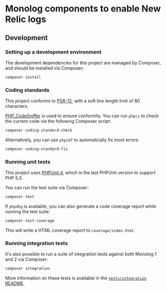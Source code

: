 # Monolog components to enable New Relic logs

## Development

### Setting up a development environment

The development dependencies for this project are managed by Composer, and
should be installed via Composer:

```bash
composer install
```

### Coding standards

This project conforms to [PSR-12](https://www.php-fig.org/psr/psr-12/), with a
soft line length limit of 80 characters.

[PHP\_CodeSniffer](https://github.com/squizlabs/PHP_CodeSniffer) is used to
ensure conformity. You can run `phpcs` to check the current code via the
following Composer script:

```bash
composer coding-standard-check
```

Alternatively, you can use `phpcbf` to automatically fix most errors:

```bash
composer coding-standard-fix
```

### Running unit tests

This project uses [PHPUnit 4](https://phpunit.de/manual/4.8/en/index.html),
which is the last PHPUnit version to support PHP 5.3.

You can run the test suite via Composer:

```bash
composer test
```

If `phpdbg` is available, you can also generate a code coverage report while
running the test suite:

```bash
composer test-coverage
```

This will write a HTML coverage report to `coverage/index.html`.

### Running integration tests

It's also possible to run a suite of integration tests against both Monolog 1
and 2 via Composer:

```bash
composer integration
```

More information on these tests is available in the
[`tests/integration` README](tests/integration/README.md).
